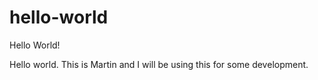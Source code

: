 # hello-world
Hello World!


Hello world. This is Martin and I will be using this for some development.
